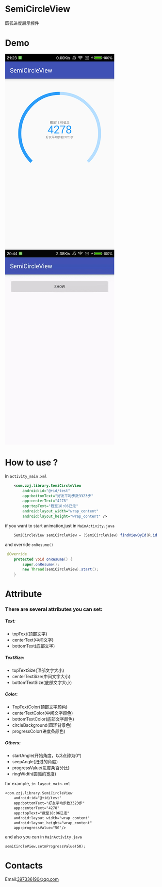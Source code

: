 # SemiCircleView
圆弧进度展示控件
# Demo
![](https://github.com/EoniJJ/SemiCircleView/blob/master/device-2016-05-19-212355.png)
![](https://github.com/EoniJJ/SemiCircleView/blob/master/show.gif)
# How to use ?
in `activity_main.xml`
```xml
    <com.zzj.library.SemiCircleView
        android:id="@+id/test"
        app:bottomText="好友平均步数3323步"
        app:centerText="4278"
        app:topText="截至18:06已走"
        android:layout_width="wrap_content"
        android:layout_height="wrap_content" />
```
if you want to start animation,just in `MainActivity.java`
```java
    SemiCircleView semiCircleView = (SemiCircleView) findViewById(R.id.test);
```
and override `onResume()`
```java
 @Override
    protected void onResume() {
        super.onResume();
        new Thread(semiCircleView).start();
    }
```
# Attribute

### There are several attributes you can set:
##### Text:
+  topText(顶部文字)
+  centerText(中间文字)
+  bottomText(底部文字)

##### TextSize:
+ topTextSize(顶部文字大小)
+ centerTextSize(中间文字大小)
+ bottomTextSize(底部文字大小)

##### Color:
+ TopTextColor(顶部文字颜色)
+ centerTextColor(中间文字颜色)
+ bottomTextColor(底部文字颜色)
+ circleBackground(圆环背景色)
+ progressColor(进度条颜色)

##### Others:
+ startAngle(开始角度，以3点钟为0°)
+ seepAngle(扫过的角度)
+ progressValue(进度条百分比)
+ ringWidth(圆弧的宽度)

for example, `in layout_main.xml`

    <com.zzj.library.SemiCircleView
        android:id="@+id/test"
        app:bottomText="好友平均步数3323步"
        app:centerText="4278"
        app:topText="截至18:06已走"
        android:layout_width="wrap_content"
        android:layout_height="wrap_content"
        app:progressValue="50"/>

and also you can in `MainActivity.java`

    semiCircleView.setmProgressValue(50);

# Contacts
Email:397336190@qq.com
